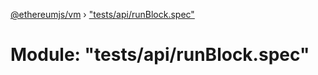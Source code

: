 [@ethereumjs/vm](../README.md) › ["tests/api/runBlock.spec"](_tests_api_runblock_spec_.md)

# Module: "tests/api/runBlock.spec"


